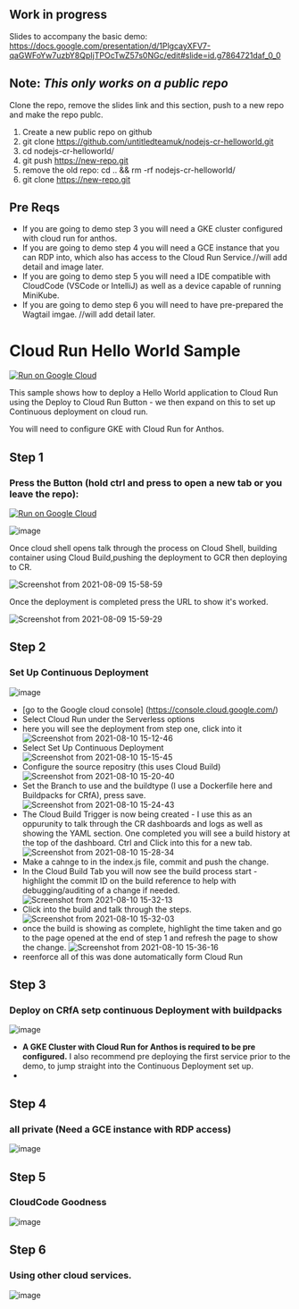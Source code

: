 ## Work in progress
Slides to accompany the basic demo: https://docs.google.com/presentation/d/1PlgcayXFV7-qaGWFoYw7uzbY8QpIjTPOcTwZ57s0NGc/edit#slide=id.g7864721daf_0_0

## Note: ***This only works on a public repo***

Clone the repo, remove the slides link and this section, push to a new repo and make the repo publc. 
1. Create a new public repo on github
2. git clone https://github.com/untitledteamuk/nodejs-cr-helloworld.git
3. cd nodejs-cr-helloworld/
4. git push https://new-repo.git
5. remove the old repo: cd .. && rm -rf nodejs-cr-helloworld/
6. git clone https://new-repo.git

## Pre Reqs

* If you are going to demo step 3 you will need a GKE cluster configured with cloud run for anthos.
* If you are going to demo step 4 you will need a GCE instance that you can RDP into, which also has access to the Cloud Run Service.//will add detail and image later.
* If you are going to demo step 5 you will need a IDE compatible with CloudCode (VSCode or IntelliJ) as well as a device capable of running MiniKube.
* If you are going to demo step 6 you will need to have pre-prepared the Wagtail imgae. //will add detail later.

# Cloud Run Hello World Sample

[![Run on Google Cloud](https://deploy.cloud.run/button.svg)](https://deploy.cloud.run)

This sample shows how to deploy a Hello World application to Cloud Run using the Deploy to Cloud Run Button - we then expand on this to set up Continuous deployment on cloud run.

You will need to configure GKE with Cloud Run for Anthos.

## Step 1

### Press the Button (hold ctrl and press to open a new tab or you leave the repo):

[![Run on Google Cloud](https://deploy.cloud.run/button.svg)](https://deploy.cloud.run)

![image](https://user-images.githubusercontent.com/11318604/128716343-05d6b9ba-0213-4e1c-a616-7e09da6f4d9b.png)

Once cloud shell opens talk through the process on Cloud Shell, building container using Cloud Build,pushing the deployment to GCR then deploying to CR.

![Screenshot from 2021-08-09 15-58-59](https://user-images.githubusercontent.com/11318604/128727893-586280db-8be5-46a8-acb4-35964147e594.png)

Once the deployment is completed press the URL to show it's worked.

![Screenshot from 2021-08-09 15-59-29](https://user-images.githubusercontent.com/11318604/128727925-34721336-302f-4e73-a274-bc70d5d18c0c.png)


## Step 2

### Set Up Continuous Deployment

![image](https://user-images.githubusercontent.com/11318604/128716460-253cee2e-07d6-4f0c-b6e9-60b6c35868c4.png)

* [go to the Google cloud console] (https://console.cloud.google.com/)
* Select Cloud Run under the Serverless options
* here you will see the deployment from step one, click into it
![Screenshot from 2021-08-10 15-12-46](https://user-images.githubusercontent.com/11318604/128883388-f35c70d0-c4fb-4a16-86ed-603e508d24ca.png)
* Select Set Up Continuous Deployment
![Screenshot from 2021-08-10 15-15-45](https://user-images.githubusercontent.com/11318604/128883456-fc41aaac-5300-48a6-8877-e7bc00e1a74c.png)
* Configure the source repositry (this uses Cloud Build)
![Screenshot from 2021-08-10 15-20-40](https://user-images.githubusercontent.com/11318604/128884158-89be5edc-3ffa-4f11-928b-967bf68d9553.png)
* Set the Branch to use and the buildtype (I use a Dockerfile here and Buildpacks for CRfA), press save.
![Screenshot from 2021-08-10 15-24-43](https://user-images.githubusercontent.com/11318604/128884729-5fbf2aa0-0878-4a97-850f-9d9b691460d0.png)
* The Cloud Build Trigger is now being created - I use this as an oppurunity to talk through the CR dashboards and logs as well as showing the YAML section. One completed you will see a build history at the top of the dashboard. Ctrl and Click into this for a new tab.
![Screenshot from 2021-08-10 15-28-34](https://user-images.githubusercontent.com/11318604/128885432-45f883cd-9a77-4682-8549-26e7ed18d9b6.png)
* Make a cahnge to in the index.js file, commit and push the change.
* In the Cloud Build Tab you will now see the build process start - highlight the commit ID on the build reference to help with debugging/auditing of a change if needed. 
![Screenshot from 2021-08-10 15-32-13](https://user-images.githubusercontent.com/11318604/128886106-93a8ebbb-b2fc-4dab-8019-f564cedb7490.png)
* Click into the build and talk through the steps.
![Screenshot from 2021-08-10 15-32-03](https://user-images.githubusercontent.com/11318604/128886376-943e89ea-aee3-40ea-b383-75c89fd65b36.png)
* once the build is showing as complete, highlight the time taken and go to the page opened at the end of step 1 and refresh the page to show the change.
![Screenshot from 2021-08-10 15-36-16](https://user-images.githubusercontent.com/11318604/128886701-04910749-6d74-47f1-9caf-b64510935612.png)
* reenforce all of this was done automatically form Cloud Run


## Step 3

### Deploy on CRfA setp continuous Deployment with buildpacks

![image](https://user-images.githubusecontent.com/11318604/128716559-2f85ec2f-37ef-4a4c-93d5-b75d76d56095.png)
* **A GKE Cluster with Cloud Run for Anthos is required to be pre configured.** I also recommend pre deploying the first service prior to the demo, to jump straight into the Continuous Deployment set up.
*  

## Step 4

### all private (Need a GCE instance with RDP access)

![image](https://user-images.githubusercontent.com/11318604/128716764-907d3955-a76b-408a-8c28-10a25f894794.png)

## Step 5

### CloudCode Goodness

![image](https://user-images.githubusercontent.com/11318604/128716882-dce13846-4c24-4b5d-a94e-02e1cfd5d03f.png)

## Step 6

### Using other cloud services.

![image](https://user-images.githubusercontent.com/11318604/128717042-3fb28a89-8e5d-4ddc-b641-096abc2ba769.png)


